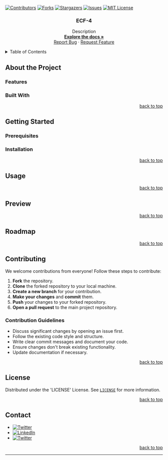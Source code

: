 <!--suppress ALL, HtmlUnknownAnchorTarget -->

<a id="readme-top"></a>

[![Contributors][contributors-shield]][contributors-url]
[![Forks][forks-shield]][forks-url]
[![Stargazers][stars-shield]][stars-url]
[![Issues][issues-shield]][issues-url]
[![MIT License][license-shield]][license-url]

<h3 align="center">ECF-4</h3>


<div align="center">
  <p>
    Description
    <br />
    <a href="https://github.com/Gabann/ECF-4/tree/main/documentation"><strong>Explore the docs »</strong></a>
    <br />
    <a href="https://github.com/gabann/ECF-4/issues">Report Bug</a>
    ·
    <a href="https://github.com/gabann/ECF-4/issues">Request Feature</a>
  </p>
</div>


<!-- TABLE OF CONTENTS -->
<details>
  <summary>Table of Contents</summary>
  <ol>
    <li>
      <a href="#about-the-project">About The Project</a>
      <ul>
        <li><a href="#built-with">Built With</a></li>
      </ul>
    </li>
    <li>
      <a href="#getting-started">Getting Started</a>
      <ul>
        <li><a href="#prerequisites">Prerequisites</a></li>
        <li><a href="#installation">Installation</a></li>
      </ul>
    </li>
    <li><a href="#usage">Usage</a></li>
    <li><a href="#preview">Preview</a></li>
    <li><a href="#roadmap">Roadmap</a></li>
    <li><a href="#contributing">Contributing</a></li>
    <li><a href="#license">License</a></li>
    <li><a href="#contact">Contact</a></li>
  </ol>
</details>

<!-- ABOUT THE PROJECT -->

## About the Project



### Features



### Built With



<div align="right"><a href="#readme-top">back to top</a></div>


<!-- GETTING STARTED -->

## Getting Started

### Prerequisites



### Installation



<div align="right"><a href="#readme-top">back to top</a></div>


<!-- USAGE EXAMPLES -->

## Usage



<div align="right"><a href="#readme-top">back to top</a></div>


<!-- PREVIEW -->

## Preview



<div align="right"><a href="#readme-top">back to top</a></div>


<!-- ROADMAP -->

## Roadmap

[//]: # (- [ ] Feature)

[//]: # (    - [ ] Nested Feature)

<div align="right"><a href="#readme-top">back to top</a></div>


<!-- CONTRIBUTING -->

## Contributing

We welcome contributions from everyone! Follow these steps to contribute:

1. **Fork** the repository.
2. **Clone** the forked repository to your local machine.
3. **Create a new branch** for your contribution.
4. **Make your changes** and **commit** them.
5. **Push** your changes to your forked repository.
6. **Open a pull request** to the main project repository.

### Contribution Guidelines

- Discuss significant changes by opening an issue first.
- Follow the existing code style and structure.
- Write clear commit messages and document your code.
- Ensure changes don't break existing functionality.
- Update documentation if necessary.

<div align="right"><a href="#readme-top">back to top</a></div>


<!-- LICENSE -->

## License

Distributed under the 'LICENSE' License. See [`LICENSE`](https://github.com/Gabann/ECF-4/blob/main/LICENSE) for more information.

<div align="right"><a href="#readme-top">back to top</a></div>


<!-- CONTACT -->

## Contact

- [![Twitter][gmail-shield]][gmail-url]
- [![LinkedIn][linkedin-shield]][linkedin-url]
- [![Twitter][twitter-shield]][twitter-url]

<div align="right"><a href="#readme-top">back to top</a></div>


---------------------------------------------------------------

[repo-link]: https://github.com/Gabann/ECF-4

[contributors-shield]: https://img.shields.io/github/contributors/gabann/ECF-4.svg?style=for-the-badge

[contributors-url]: https://github.com/gabann/ECF-4/graphs/contributors

[forks-shield]: https://img.shields.io/github/forks/gabann/ECF-4.svg?style=for-the-badge

[forks-url]: https://github.com/gabann/ECF-4/network/members

[stars-shield]: https://img.shields.io/github/stars/gabann/ECF-4.svg?style=for-the-badge

[stars-url]: https://github.com/gabann/ECF-4/stargazers

[issues-shield]: https://img.shields.io/github/issues/gabann/ECF-4.svg?style=for-the-badge

[issues-url]: https://github.com/gabann/ECF-4/issues

[license-shield]: https://img.shields.io/github/license/gabann/ECF-4.svg?style=for-the-badge

[license-url]: https://github.com/gabann/ECF-4/blob/master/LICENSE

[linkedin-shield]: https://img.shields.io/badge/-LinkedIn-black.svg?style=for-the-badge&logo=linkedin&colorB=555

[linkedin-url]: https://linkedin.com/in/gabin-deboulogne/

[twitter-shield]: https://img.shields.io/badge/Twitter-1DA1F2?style=for-the-badge&logo=twitter&logoColor=white

[twitter-url]: https://twitter.com/gabandev

[gmail-shield]: https://img.shields.io/badge/Gmail-EA4335.svg?style=for-the-badge&logo=Gmail&logoColor=white

[gmail-url]: mailto:gabin.deboulogne@gmail.com
